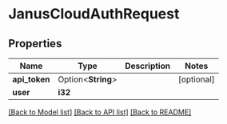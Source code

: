 # JanusCloudAuthRequest

## Properties

Name | Type | Description | Notes
------------ | ------------- | ------------- | -------------
**api_token** | Option<**String**> |  | [optional]
**user** | **i32** |  | 

[[Back to Model list]](../README.md#documentation-for-models) [[Back to API list]](../README.md#documentation-for-api-endpoints) [[Back to README]](../README.md)


